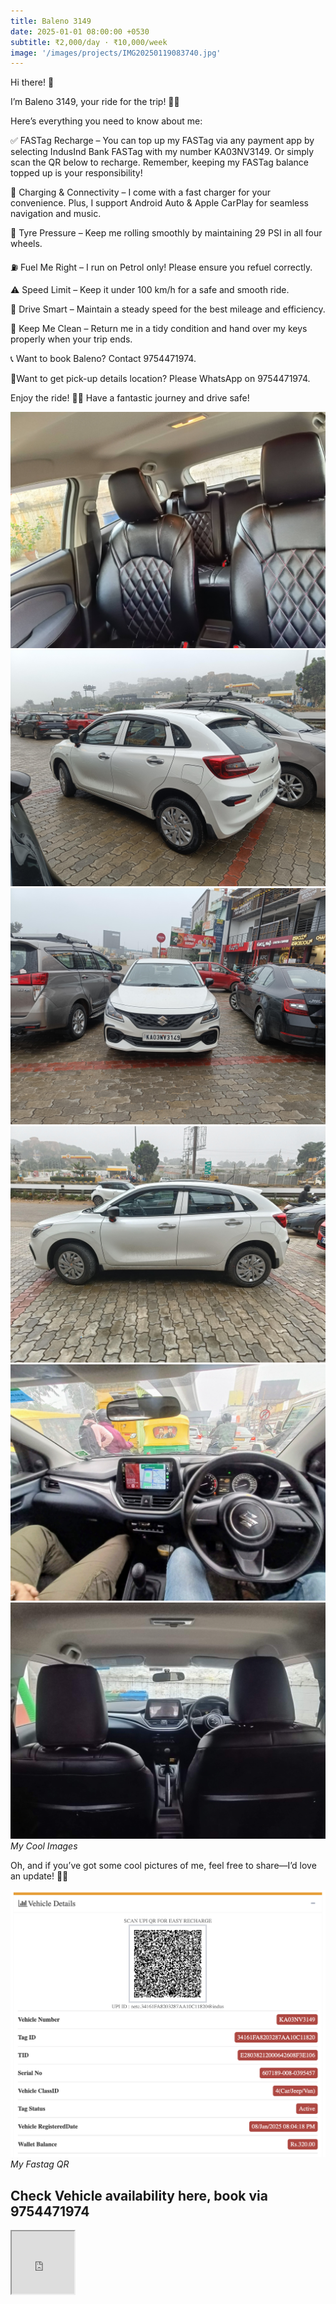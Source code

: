 ```yaml
---
title: Baleno 3149
date: 2025-01-01 08:00:00 +0530
subtitle: ₹2,000/day · ₹10,000/week
image: '/images/projects/IMG20250119083740.jpg'
---
```


Hi there! 👋

I’m Baleno 3149, your ride for the trip! 🚗💨

Here’s everything you need to know about me:

✅ FASTag Recharge – You can top up my FASTag via any payment app by selecting IndusInd Bank FASTag with my number KA03NV3149. Or simply scan the QR below to recharge. Remember, keeping my FASTag balance topped up is your responsibility!

🔋 Charging & Connectivity – I come with a fast charger for your convenience. Plus, I support Android Auto & Apple CarPlay for seamless navigation and music.

🔧 Tyre Pressure – Keep me rolling smoothly by maintaining 29 PSI in all four wheels.

⛽ Fuel Me Right – I run on Petrol only! Please ensure you refuel correctly.

⚠️ Speed Limit – Keep it under 100 km/h for a safe and smooth ride.

🚗 Drive Smart – Maintain a steady speed for the best mileage and efficiency.

🧼 Keep Me Clean – Return me in a tidy condition and hand over my keys properly when your trip ends.

📞 Want to book Baleno? Contact 9754471974.

📍Want to get pick-up details location? Please WhatsApp on 9754471974.

Enjoy the ride! 🚗✨ Have a fantastic journey and drive safe!


<div class="gallery-box">
  <div class="gallery">
    <img src="/images/projects/IMG20250116140551.jpg" loading="lazy" alt="Project">
    <img src="/images/projects/IMG20250119080621.jpg" loading="lazy" alt="Project">
    <img src="/images/projects/IMG20250119080633.jpg" loading="lazy" alt="Project">
    <img src="/images/projects/IMG20250119083728.jpg" loading="lazy" alt="Project">
    <img src="/images/projects/IMG20250119092106.jpg" loading="lazy" alt="Project">
    <img src="/images/projects/IMG20250119093555.jpg" loading="lazy" alt="Project">
  </div>
  <em>My Cool Images</em>
</div>

Oh, and if you’ve got some cool pictures of me, feel free to share—I’d love an update! 📸😉

<div class="gallery-box">
  <div class="gallery">
    <img src="/images/projects/baleno-3149-fastag.png" loading="lazy" alt="Project">
  </div>
  <em>My Fastag QR</em>
</div>

## Check Vehicle availability here, book via 9754471974

<p>
  <iframe src="https://www.zoomcar.com/car_details/-189614" width="100px" height="100px" loading="lazy"></iframe>
</p>